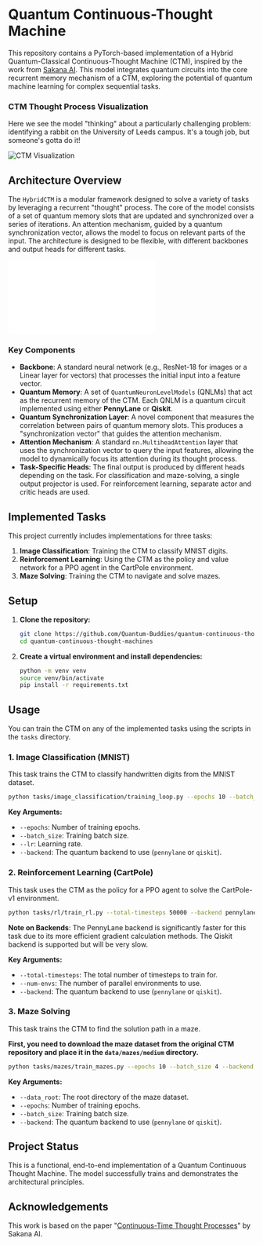 # Quantum Continuous-Thought Machine

This repository contains a PyTorch-based implementation of a Hybrid Quantum-Classical Continuous-Thought Machine (CTM), inspired by the work from [Sakana AI](https://github.com/SakanaAI/continuous-thought-machines). This model integrates quantum circuits into the core recurrent memory mechanism of a CTM, exploring the potential of quantum machine learning for complex sequential tasks.

### CTM Thought Process Visualization

Here we see the model "thinking" about a particularly challenging problem: identifying a rabbit on the University of Leeds campus. It's a tough job, but someone's gotta do it!

![CTM Visualization](./figures/ctm_visualization.gif)

## Architecture Overview

The `HybridCTM` is a modular framework designed to solve a variety of tasks by leveraging a recurrent "thought" process. The core of the model consists of a set of quantum memory slots that are updated and synchronized over a series of iterations. An attention mechanism, guided by a quantum synchronization vector, allows the model to focus on relevant parts of the input. The architecture is designed to be flexible, with different backbones and output heads for different tasks.

![Architecture Diagram](./architecture_diagram.md)

### Key Components

*   **Backbone**: A standard neural network (e.g., ResNet-18 for images or a Linear layer for vectors) that processes the initial input into a feature vector.
*   **Quantum Memory**: A set of `QuantumNeuronLevelModels` (QNLMs) that act as the recurrent memory of the CTM. Each QNLM is a quantum circuit implemented using either **PennyLane** or **Qiskit**.
*   **Quantum Synchronization Layer**: A novel component that measures the correlation between pairs of quantum memory slots. This produces a "synchronization vector" that guides the attention mechanism.
*   **Attention Mechanism**: A standard `nn.MultiheadAttention` layer that uses the synchronization vector to query the input features, allowing the model to dynamically focus its attention during its thought process.
*   **Task-Specific Heads**: The final output is produced by different heads depending on the task. For classification and maze-solving, a single output projector is used. For reinforcement learning, separate actor and critic heads are used.

## Implemented Tasks

This project currently includes implementations for three tasks:

1.  **Image Classification**: Training the CTM to classify MNIST digits.
2.  **Reinforcement Learning**: Using the CTM as the policy and value network for a PPO agent in the CartPole environment.
3.  **Maze Solving**: Training the CTM to navigate and solve mazes.

## Setup

1.  **Clone the repository:**
    ```bash
    git clone https://github.com/Quantum-Buddies/quantum-continuous-thought-machines.git
    cd quantum-continuous-thought-machines
    ```
2.  **Create a virtual environment and install dependencies:**
    ```bash
    python -m venv venv
    source venv/bin/activate
    pip install -r requirements.txt
    ```

## Usage

You can train the CTM on any of the implemented tasks using the scripts in the `tasks` directory.

### 1. Image Classification (MNIST)

This task trains the CTM to classify handwritten digits from the MNIST dataset.

```bash
python tasks/image_classification/training_loop.py --epochs 10 --batch_size 64 --backend pennylane
```

**Key Arguments:**
*   `--epochs`: Number of training epochs.
*   `--batch_size`: Training batch size.
*   `--lr`: Learning rate.
*   `--backend`: The quantum backend to use (`pennylane` or `qiskit`).

### 2. Reinforcement Learning (CartPole)

This task uses the CTM as the policy for a PPO agent to solve the CartPole-v1 environment.

```bash
python tasks/rl/train_rl.py --total-timesteps 50000 --backend pennylane
```

**Note on Backends**: The PennyLane backend is significantly faster for this task due to its more efficient gradient calculation methods. The Qiskit backend is supported but will be very slow.

**Key Arguments:**
*   `--total-timesteps`: The total number of timesteps to train for.
*   `--num-envs`: The number of parallel environments to use.
*   `--backend`: The quantum backend to use (`pennylane` or `qiskit`).

### 3. Maze Solving

This task trains the CTM to find the solution path in a maze.

**First, you need to download the maze dataset from the original CTM repository and place it in the `data/mazes/medium` directory.**

```bash
python tasks/mazes/train_mazes.py --epochs 10 --batch_size 4 --backend pennylane
```

**Key Arguments:**
*   `--data_root`: The root directory of the maze dataset.
*   `--epochs`: Number of training epochs.
*   `--batch_size`: Training batch size.
*   `--backend`: The quantum backend to use (`pennylane` or `qiskit`).

## Project Status

This is a functional, end-to-end implementation of a Quantum Continuous Thought Machine. The model successfully trains and demonstrates the architectural principles.

## Acknowledgements

This work is based on the paper "[Continuous-Time Thought Processes](https://arxiv.org/abs/2405.16829)" by Sakana AI. 
